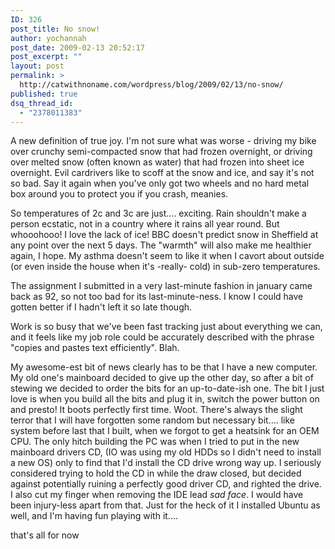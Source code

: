 ```yaml
---
ID: 326
post_title: No snow!
author: yochannah
post_date: 2009-02-13 20:52:17
post_excerpt: ""
layout: post
permalink: >
  http://catwithnoname.com/wordpress/blog/2009/02/13/no-snow/
published: true
dsq_thread_id:
  - "2378011383"
---
```

A new definition of true joy. I'm not sure what was worse - driving my bike over crunchy semi-compacted snow that had frozen overnight, or driving over melted snow (often known as water) that had frozen into sheet ice overnight. Evil cardrivers like to scoff at the snow and ice, and say it's not so bad. Say it again when you've only got two wheels and no hard metal box around you to protect you if you crash, meanies. 

So temperatures of 2c and 3c are just.... exciting. Rain shouldn't make a person ecstatic, not in a country where it rains all year round. But whooohooo! I love the lack of ice! BBC doesn't predict snow in Sheffield at any point over the next 5 days. The "warmth" will also make me healthier again, I hope. My asthma doesn't seem to like it when I cavort about outside (or even inside the house when it's -really- cold) in sub-zero temperatures. 

The assignment I submitted in a very last-minute fashion in january came back as 92, so not too bad for its last-minute-ness. I know I could have gotten better if I hadn't left it so late though. 

Work is so busy that we've been fast tracking just about everything we can, and it feels like my job role could be accurately described with the phrase "copies and pastes text efficiently". Blah.

My awesome-est bit of news clearly has to be that I have a new computer. My old one's mainboard decided to give up the other day, so after a bit of stewing we decided to order the bits for an up-to-date-ish one. The bit I just love is when you build all the bits and plug it in, switch the power button on and presto! It boots perfectly first time. Woot. There's always the slight terror that I will have forgotten some random but necessary bit.... like system before last that I built, when we forgot to get a heatsink for an OEM CPU. The only hitch building the PC was when I tried to put in the new mainboard drivers CD, (IO was using my old HDDs so I didn't need to install a new OS) only to find that I'd install the CD drive wrong way up. I seriously considered trying to hold the CD in while the draw closed, but decided against potentially ruining a perfectly good driver CD, and righted the drive. I also cut my finger when removing the IDE lead *sad face*. I would have been injury-less apart from that. Just for the heck of it I installed Ubuntu as well, and I'm having fun playing with it.... 

that's all for now